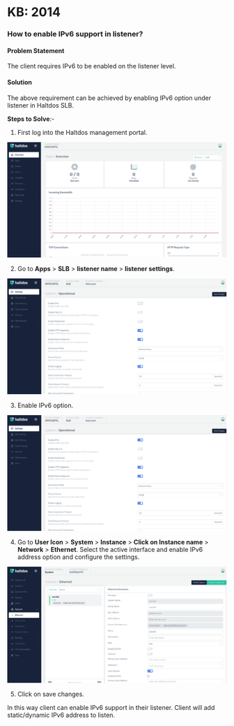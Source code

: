 # KB: 2014

### **How to enable IPv6 support in listener?**

#### **Problem Statement**

The client requires IPv6 to be enabled on the listener level.

#### **Solution**

The above requirement can be achieved by enabling IPv6 option under listener in Haltdos SLB.

**Steps to Solve**:-

1. First log into the Haltdos management portal.

![](/img/adc/v7/kb/overview_kb_2014_1.png)

2. Go to **Apps** > **SLB** > **listener name** > **listener settings**.

![](/img/adc/v7/kb/settings_kb_2014_2.png)

3. Enable IPv6 option.

![](/img/adc/v7/kb/settings_kb_2014_3.png)

4. Go to **User Icon** > **System** > **Instance** > **Click on Instance name** > **Network** > **Ethernet**. Select the active interface and enable IPv6 address option and configure the settings.

![](/img/adc/v7/kb/incidents_kb_2014_4.png)

5. Click on save changes.

In this way client can enable IPv6 support in their listener. Client will add static/dynamic IPv6 address to listen.